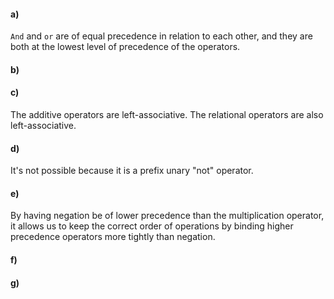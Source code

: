 #### a)
`And` and `or` are of equal precedence in relation to each other, and they are both at the lowest level of precedence of the operators.
#### b)
#### c)
The additive operators are left-associative.  The relational operators are also left-associative.
#### d)
It's not possible because it is a prefix unary "not" operator.
#### e)
By having negation be of lower precedence than the multiplication operator, it allows us to keep the correct order of operations by binding higher precedence operators more tightly than negation.
#### f)
#### g)
